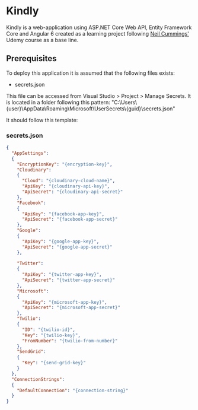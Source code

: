 # Kindly

Kindly is a web-application using ASP.NET Core Web API, Entity Framework Core and Angular 6 created as a learning project following [Neil Cummings'](https://github.com/neilcummings) Udemy course as a base line.

## Prerequisites

To deploy this application it is assumed that the following files exists:

* secrets.json

This file can be accessed from Visual Studio > Project > Manage Secrets.
It is located in a folder following this pattern: "C:\Users\\{user}\AppData\Roaming\Microsoft\UserSecrets\\{guid}\secrets.json"

It should follow this template:

### secrets.json

```json
{
  "AppSettings":
  {
    "EncryptionKey": "{encryption-key}",
    "Cloudinary":
    {
      "Cloud": "{cloudinary-cloud-name}",
      "ApiKey": "{cloudinary-api-key}",
      "ApiSecret": "{cloudinary-api-secret}"
    },
    "Facebook":
    {
      "ApiKey": "{facebook-app-key}",
      "ApiSecret": "{facebook-app-secret}"
    },
    "Google":
    {
      "ApiKey": "{google-app-key}",
      "ApiSecret": "{google-app-secret}"
    },
    
    "Twitter":
    {
      "ApiKey": "{twitter-app-key}",
      "ApiSecret": "{twitter-app-secret}"
    },
    "Microsoft":
    {
      "ApiKey": "{microsoft-app-key}",
      "ApiSecret": "{microsoft-app-secret}"
    },
    "Twilio":
    {
      "ID": "{twilio-id}",
      "Key": "{twilio-key}",
      "FromNumber": "{twilio-from-number}"
    },
    "SendGrid":
    {
      "Key": "{send-grid-key}"
    }
  },
  "ConnectionStrings":
  {
    "DefaultConnection": "{connection-string}"
  }
}
```